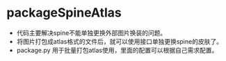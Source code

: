 # packageSpineAtlas

- 代码主要解决spine不能单独更换外部图片换装的问题。
- 将图片打包成atlas格式的文件后，就可以使用接口单独更换spine的皮肤了。
- package.py 用于批量打包atlas使用，里面的配置可以根据自己需求配置。

